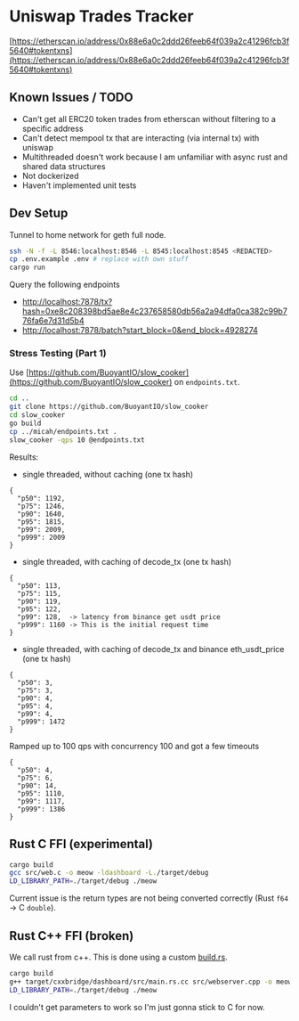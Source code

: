 # Uniswap Trades Tracker

[https://etherscan.io/address/0x88e6a0c2ddd26feeb64f039a2c41296fcb3f5640#tokentxns](https://etherscan.io/address/0x88e6a0c2ddd26feeb64f039a2c41296fcb3f5640#tokentxns)

## Known Issues / TODO
- Can't get all ERC20 token trades from etherscan without filtering to a specific address
- Can't detect mempool tx that are interacting (via internal tx) with uniswap
- Multithreaded doesn't work because I am unfamiliar with async rust and shared data structures
- Not dockerized
- Haven't implemented unit tests

## Dev Setup

Tunnel to home network for geth full node.

```bash
ssh -N -f -L 8546:localhost:8546 -L 8545:localhost:8545 <REDACTED>
cp .env.example .env # replace with own stuff
cargo run
```

Query the following endpoints
- [http://localhost:7878/tx?hash=0xe8c208398bd5ae8e4c237658580db56a2a94dfa0ca382c99b776fa6e7d31d5b4](http://localhost:7878/tx?hash=0xe8c208398bd5ae8e4c237658580db56a2a94dfa0ca382c99b776fa6e7d31d5b4)
- [http://localhost:7878/batch?start_block=0&end_block=4928274](http://localhost:7878/batch?start_block=0&end_block=4928274)


### Stress Testing (Part 1)
Use [https://github.com/BuoyantIO/slow_cooker](https://github.com/BuoyantIO/slow_cooker) on `endpoints.txt`. 

```bash
cd ..
git clone https://github.com/BuoyantIO/slow_cooker 
cd slow_cooker
go build 
cp ../micah/endpoints.txt .
slow_cooker -qps 10 @endpoints.txt
```

Results: 
- single threaded, without caching (one tx hash)
```
{
  "p50": 1192,
  "p75": 1246,
  "p90": 1640,
  "p95": 1815,
  "p99": 2009,
  "p999": 2009
}
```
- single threaded, with caching of decode_tx (one tx hash)
```
{
  "p50": 113,
  "p75": 115,
  "p90": 119,
  "p95": 122,
  "p99": 128,  -> latency from binance get usdt price
  "p999": 1160 -> This is the initial request time
}
```
- single threaded, with caching of decode_tx and binance eth_usdt_price (one tx hash)
```
{
  "p50": 3,
  "p75": 3,
  "p90": 4,
  "p95": 4,
  "p99": 4,
  "p999": 1472
}
```
Ramped up to 100 qps with concurrency 100 and got a few timeouts
```
{
  "p50": 4,
  "p75": 6,
  "p90": 14,
  "p95": 1110,
  "p99": 1117,
  "p999": 1386
}
```
### 

## Rust C FFI (experimental)

```bash
cargo build
gcc src/web.c -o meow -ldashboard -L./target/debug
LD_LIBRARY_PATH=./target/debug ./meow
```

Current issue is the return types are not being converted correctly (Rust `f64` -> C `double`).

## Rust C++ FFI (broken)

We call rust from c++. This is done using a custom [build.rs](./build.rs).

```bash
cargo build
g++ target/cxxbridge/dashboard/src/main.rs.cc src/webserver.cpp -o meow -L./target/debug -ldashboard -I ./target/cxxbridge/dashboard/
LD_LIBRARY_PATH=./target/debug ./meow
```

I couldn't get parameters to work so I'm just gonna stick to C for now.
